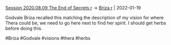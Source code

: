 ---
---

[Session 2020.08.09 The End of Secrets r](../sessions/notes_matteo_brianedit/Session%202020.08.09%20The%20End%20of%20Secrets%20r.md) -> [Briza r](TheWik-main/people/Briza%20r.md) | 2022-01-19

Godvale
Briza recalled this matching the description of my vision for where Thera could be, we need to go here next to find her spirit. I should get herbs before doing this.

#Briza #Godvale #visions #thera #herbs